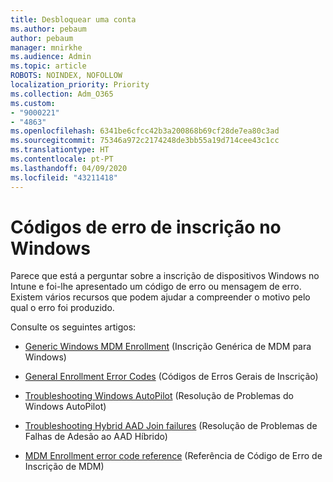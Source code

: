 ```yaml
---
title: Desbloquear uma conta
ms.author: pebaum
author: pebaum
manager: mnirkhe
ms.audience: Admin
ms.topic: article
ROBOTS: NOINDEX, NOFOLLOW
localization_priority: Priority
ms.collection: Adm_O365
ms.custom:
- "9000221"
- "4863"
ms.openlocfilehash: 6341be6cfcc42b3a200868b69cf28de7ea80c3ad
ms.sourcegitcommit: 75346a972c2174248de3bb55a19d714cee43c1cc
ms.translationtype: HT
ms.contentlocale: pt-PT
ms.lasthandoff: 04/09/2020
ms.locfileid: "43211418"
---
```

# <a name="windows-enrolment-error-codes"></a>Códigos de erro de inscrição no Windows

Parece que está a perguntar sobre a inscrição de dispositivos Windows no Intune e foi-lhe apresentado um código de erro ou mensagem de erro. Existem vários recursos que podem ajudar a compreender o motivo pelo qual o erro foi produzido.
 
Consulte os seguintes artigos:

- [Generic Windows MDM Enrollment](https://docs.microsoft.com/mem/intune/enrollment/troubleshoot-windows-enrollment-errors) (Inscrição Genérica de MDM para Windows)

- [General Enrollment Error Codes](https://docs.microsoft.com/mem/intune/enrollment/troubleshoot-device-enrollment-in-intune#general-enrollment-error-codes) (Códigos de Erros Gerais de Inscrição)

- [Troubleshooting Windows AutoPilot](https://docs.microsoft.com/windows/deployment/windows-autopilot/troubleshooting) (Resolução de Problemas do Windows AutoPilot)

- [Troubleshooting Hybrid AAD Join failures](https://docs.microsoft.com/azure/active-directory/devices/troubleshoot-hybrid-join-windows-current) (Resolução de Problemas de Falhas de Adesão ao AAD Híbrido)

- [MDM Enrollment error code reference](https://docs.microsoft.com/windows/win32/mdmreg/mdm-registration-constants) (Referência de Código de Erro de Inscrição de MDM)
